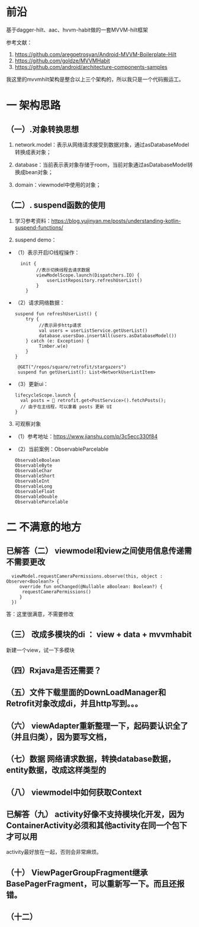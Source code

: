 # 前沿

基于dagger-hilt、aac、hvvm-habit做的一套MVVM-hilt框架

参考文献：

1. https://github.com/aregpetrosyan/Android-MVVM-Boilerplate-Hilt
2. https://github.com/goldze/MVVMHabit
3. https://github.com/android/architecture-components-samples

我这里的mvvmhilt架构是整合以上三个架构的，所以我只是一个代码搬运工。

# 一 架构思路

## （一）.对象转换思想

1. network.model：表示从网络请求接受到数据对象，通过asDatabaseModel转换成表对象；

2. database：当前表示表对象存储于room，当前对象通过asDatabaseModel转换成bean对象；

3. domain：viewmodel中使用的对象；

## （二）. suspend函数的使用

1. 学习参考资料：https://blog.yujinyan.me/posts/understanding-kotlin-suspend-functions/

2. suspend demo：

- （1）表示开启IO线程操作：

        init {
              //表示切换线程去请求数据 
              viewModelScope.launch(Dispatchers.IO) {
                  userListRepository.refreshUserList()
              }
          }
- （2）请求网络数据：

      suspend fun refreshUserList() {
          try {
               //表示异步http请求
               val users = userListService.getUserList()
               database.usersDao.insertAll(users.asDatabaseModel())
          } catch (e: Exception) {
               Timber.w(e)
          }
      }
   
       @GET("/repos/square/retrofit/stargazers")
       suspend fun getUserList(): List<NetworkUserListItem>

- （3）更新ui：

      lifecycleScope.launch {
        val posts = 🏹 retrofit.get<PostService>().fetchPosts();
        // 由于在主线程，可以拿着 posts 更新 UI
      }

3. 可观察对象

- （1）参考地址：https://www.jianshu.com/p/3c5ecc330f84
- （2）当前案例：ObservableParcelable

      ObservableBoolean
      ObservableByte
      ObservableChar
      ObservableShort
      ObservableInt
      ObservableLong
      ObservableFloat
      ObservableDouble
      ObservableParcelable

# 二 不满意的地方


## 已解答（二） viewmodel和view之间使用信息传递需不需要更改

      viewModel.requestCameraPermissions.observe(this, object : Observer<Boolean?> {
         override fun onChanged(@Nullable aBoolean: Boolean?) {
          requestCameraPermissions()
         }
      })

答：这里很满意，不需要修改

## （三） 改成多模块的di ： view + data + mvvmhabit

新建一个view，试一下多模块

## （四）Rxjava是否还需要？

## （五）文件下载里面的DownLoadManager和Retrofit对象改成di，并且http写到。。。

## （六） viewAdapter重新整理一下，起码要认识全了（并且归类），因为要写文档，

## （七）数据 网络请求数据，转换database数据，entity数据，改成这样类型的

## （八） viewmodel中如何获取Context

## 已解答（九） activity好像不支持模块化开发，因为ContainerActivity必须和其他activity在同一个包下才可以用

  activity最好放在一起，否则会非常麻烦。

## （十） ViewPagerGroupFragment继承BasePagerFragment，可以重新写一下。而且还报错。

## （十二） 
  
